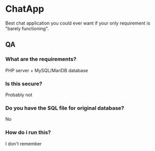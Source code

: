 # ChatApp
Best chat application you could ever want if your only requirement is "barely functioning".
## QA
### What are the requirements?
PHP server + MySQL/MariDB database
### Is this secure?
Probably not
### Do you have the SQL file for original database?
No
### How do i run this?
I don't remember
